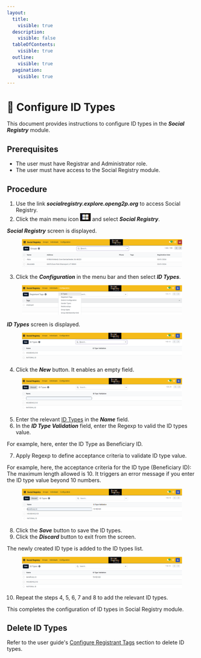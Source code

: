 ```yaml
---
layout:
  title:
    visible: true
  description:
    visible: false
  tableOfContents:
    visible: true
  outline:
    visible: true
  pagination:
    visible: true
---
```


# 📔 Configure ID Types

This document provides instructions to configure ID types in the _**Social Registry**_ module.

## Prerequisites

* The user must have Registrar and Administrator role.
* The user must have access to the Social Registry module.

## Procedure

1. Use the link _**socialregistry.explore.openg2p.org**_ to access Social Registry.
2. Click the main menu icon ![](../../../../../.gitbook/assets/main-menu.png) and select _**Social Registry**_.

_**Social Registry**_ screen is displayed.

<figure><img src="../../../../../.gitbook/assets/home-page-social-registry.png" alt=""><figcaption></figcaption></figure>

3. Click the _**Configuration**_ in the menu bar and then select _**ID Types**_.

<figure><img src="../../../../../.gitbook/assets/id-types.png" alt=""><figcaption></figcaption></figure>

_**ID Types**_ screen is displayed.

<figure><img src="../../../../../.gitbook/assets/id-types-screen-sr.png" alt=""><figcaption></figcaption></figure>

4. Click the _**New**_ button. It enables an empty field.

<figure><img src="../../../../../.gitbook/assets/id-types-empty-field-SR.png" alt=""><figcaption></figcaption></figure>

5. Enter the relevant [ID Types](../../../../../pbms/functionality/beneficiary-management/beneficiary-registry-configurations.md#id-types) in the _**Name**_ field.
6. In the _**ID Type Validation**_ field, enter the Regexp to valid the ID types value.

For example, here, enter the ID Type as Beneficiary ID.&#x20;

7. Apply Regexp to define acceptance criteria to validate ID type value.&#x20;

For example, here, the acceptance criteria for the ID type (Beneficiary ID): The maximum length allowed is 10. It triggers an error message if you enter the ID type value beyond 10 numbers.

<figure><img src="../../../../../.gitbook/assets/criteria-id-types-regexp.png" alt=""><figcaption></figcaption></figure>

8. Click the _**Save**_ button to save the ID types.
9. Click the _**Discard**_ button to exit from the screen.

The newly created ID type is added to the ID types list.

<figure><img src="../../../../../.gitbook/assets/id-type-list-sr.png" alt=""><figcaption></figcaption></figure>

10. Repeat the steps 4, 5, 6, 7 and 8 to add the relevant ID types.

This completes the configuration of ID types in Social Registry module.

## Delete ID Types

Refer to the user guide's [Configure Registrant Tags](configure-registrant-tags.md#delete-registrant-tags) section to delete ID types.
